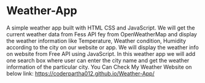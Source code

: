 # Weather-App
A simple weather app built with HTML CSS and JavaScript. We will get the current weather data from Fess API fey from OpenWeatherMap and display the weather information like Temperature,  Weather condition, Humidity according to the city on our website or app.
We will display the weather info on website from Free API using JavaScript.
In this weather app we will add one search box where user can enter the city name and get the weather information of the particular city.
You Can Check My Weather Website on below link:
https://coderpartha012.github.io/Weather-App/
